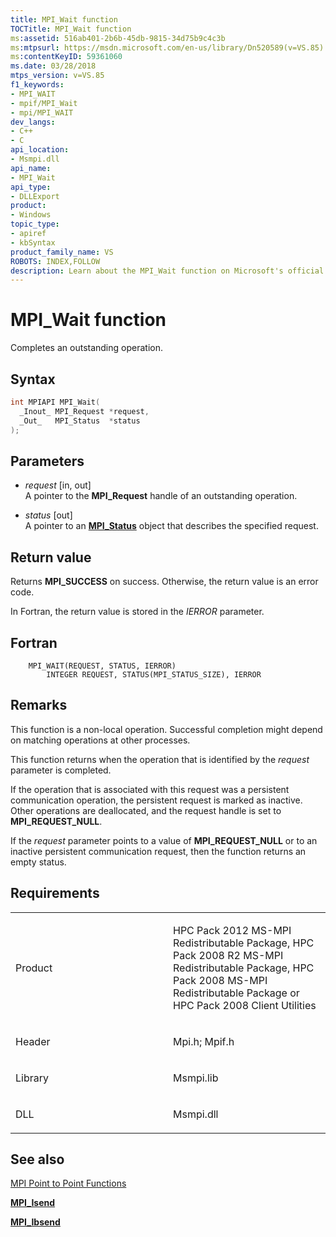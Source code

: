 ```yaml
---
title: MPI_Wait function
TOCTitle: MPI_Wait function
ms:assetid: 516ab401-2b6b-45db-9815-34d75b9c4c3b
ms:mtpsurl: https://msdn.microsoft.com/en-us/library/Dn520589(v=VS.85)
ms:contentKeyID: 59361060
ms.date: 03/28/2018
mtps_version: v=VS.85
f1_keywords:
- MPI_WAIT
- mpif/MPI_Wait
- mpi/MPI_WAIT
dev_langs:
- C++
- C
api_location:
- Msmpi.dll
api_name:
- MPI_Wait
api_type:
- DLLExport
product:
- Windows
topic_type:
- apiref
- kbSyntax
product_family_name: VS
ROBOTS: INDEX,FOLLOW
description: Learn about the MPI_Wait function on Microsoft's official site. Understand its syntax, parameters, return values, and how it completes operations.
---
```


# MPI\_Wait function

Completes an outstanding operation.

## Syntax

``` c++
int MPIAPI MPI_Wait(
  _Inout_ MPI_Request *request,
  _Out_   MPI_Status  *status
);
```

## Parameters

  - *request* \[in, out\]  
    A pointer to the **MPI\_Request** handle of an outstanding operation.

  - *status* \[out\]  
    A pointer to an [**MPI\_Status**](mpi-status-structure.md) object that describes the specified request.

## Return value

Returns **MPI\_SUCCESS** on success. Otherwise, the return value is an error code.

In Fortran, the return value is stored in the *IERROR* parameter.

## Fortran

``` FORTRAN
    MPI_WAIT(REQUEST, STATUS, IERROR)
        INTEGER REQUEST, STATUS(MPI_STATUS_SIZE), IERROR
```

## Remarks

This function is a non-local operation. Successful completion might depend on matching operations at other processes.

This function returns when the operation that is identified by the *request* parameter is completed.

If the operation that is associated with this request was a persistent communication operation, the persistent request is marked as inactive. Other operations are deallocated, and the request handle is set to **MPI\_REQUEST\_NULL**.

If the *request* parameter points to a value of **MPI\_REQUEST\_NULL** or to an inactive persistent communication request, then the function returns an empty status.

## Requirements

<table>
<colgroup>
<col style="width: 50%" />
<col style="width: 50%" />
</colgroup>
<tbody>
<tr class="odd">
<td><p>Product</p></td>
<td><p>HPC Pack 2012 MS-MPI Redistributable Package, HPC Pack 2008 R2 MS-MPI Redistributable Package, HPC Pack 2008 MS-MPI Redistributable Package or HPC Pack 2008 Client Utilities</p></td>
</tr>
<tr class="even">
<td><p>Header</p></td>
<td>Mpi.h;
Mpif.h</td>
</tr>
<tr class="odd">
<td><p>Library</p></td>
<td>Msmpi.lib</td>
</tr>
<tr class="even">
<td><p>DLL</p></td>
<td>Msmpi.dll</td>
</tr>
</tbody>
</table>


## See also

[MPI Point to Point Functions](mpi-point-to-point-functions.md)

[**MPI\_Isend**](mpi-isend-function.md)

[**MPI\_Ibsend**](mpi-ibsend-function.md)

